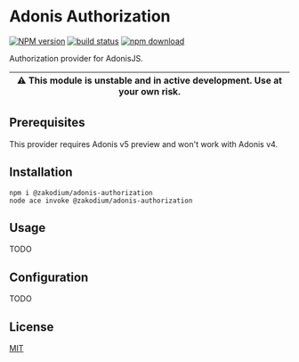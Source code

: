 # Adonis Authorization

[![NPM version][npm-image]][npm-url]
[![build status][ci-image]][ci-url]
[![npm download][download-image]][download-url]

Authorization provider for AdonisJS.

| :warning: This module is unstable and in active development. Use at your own risk. |
| ---------------------------------------------------------------------------------- |

## Prerequisites

This provider requires Adonis v5 preview and won't work with Adonis v4.

## Installation

```console
npm i @zakodium/adonis-authorization
node ace invoke @zakodium/adonis-authorization
```

## Usage

TODO

## Configuration

TODO

## License

[MIT](./LICENSE)

[npm-image]: https://img.shields.io/npm/v/@zakodium/adonis-authorization.svg
[npm-url]: https://www.npmjs.com/package/@zakodium/adonis-authorization
[ci-image]: https://github.com/zakodium/adonis-authorization/workflows/Node.js%20CI/badge.svg?branch=master
[ci-url]: https://github.com/zakodium/adonis-authorization/actions?query=workflow%3A%22Node.js+CI%22
[download-image]: https://img.shields.io/npm/dm/@zakodium/adonis-authorization.svg
[download-url]: https://www.npmjs.com/package/@zakodium/adonis-authorization
